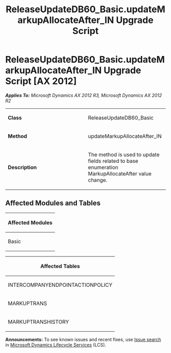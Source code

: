 ﻿---
title: ReleaseUpdateDB60_Basic.updateMarkupAllocateAfter_IN Upgrade Script
TOCTitle: ReleaseUpdateDB60_Basic.updateMarkupAllocateAfter_IN Upgrade Script
ms:assetid: 624f81c7-d5bc-a6ff-3450-111cc585b7eb
ms:mtpsurl: https://msdn.microsoft.com/en-us/library/JJ719101(v=AX.60)
ms:contentKeyID: 49708641
ms.date: 05/18/2015
mtps_version: v=AX.60
---

# ReleaseUpdateDB60\_Basic.updateMarkupAllocateAfter\_IN Upgrade Script [AX 2012]


_**Applies To:** Microsoft Dynamics AX 2012 R3, Microsoft Dynamics AX 2012 R2_

<table>
<colgroup>
<col style="width: 50%" />
<col style="width: 50%" />
</colgroup>
<tbody>
<tr class="odd">
<td><p><strong>Class</strong></p></td>
<td><p>ReleaseUpdateDB60_Basic</p></td>
</tr>
<tr class="even">
<td><p><strong>Method</strong></p></td>
<td><p>updateMarkupAllocateAfter_IN</p></td>
</tr>
<tr class="odd">
<td><p><strong>Description</strong></p></td>
<td><p>The method is used to update fields related to base enumeration MarkupAllocateAfter value change.</p></td>
</tr>
</tbody>
</table>


## Affected Modules and Tables

<table>
<colgroup>
<col style="width: 100%" />
</colgroup>
<thead>
<tr class="header">
<th><p>Affected Modules</p></th>
</tr>
</thead>
<tbody>
<tr class="odd">
<td><p>Basic</p></td>
</tr>
</tbody>
</table>


<table>
<colgroup>
<col style="width: 100%" />
</colgroup>
<thead>
<tr class="header">
<th><p>Affected Tables</p></th>
</tr>
</thead>
<tbody>
<tr class="odd">
<td><p>INTERCOMPANYENDPOINTACTIONPOLICY</p></td>
</tr>
<tr class="even">
<td><p>MARKUPTRANS</p></td>
</tr>
<tr class="odd">
<td><p>MARKUPTRANSHISTORY</p></td>
</tr>
</tbody>
</table>

  
**Announcements:** To see known issues and recent fixes, use [Issue search](http://go.microsoft.com/fwlink/?linkid=389258) in [Microsoft Dynamics Lifecycle Services](http://go.microsoft.com/fwlink/?linkid=306505) (LCS).

